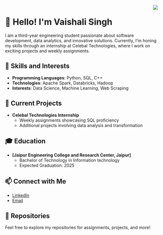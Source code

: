 <img align="right" src="https://visitor-badge.laobi.icu/badge?page_id=vaishaliisingh.vaishaliisingh" />

# 👋 Hello! I'm Vaishali Singh

I am a third-year engineering student passionate about software development, data analytics, and innovative solutions. Currently, I'm honing my skills through an internship at Celebal Technologies, where I work on exciting projects and weekly assignments.

## 🌟 Skills and Interests
- **Programming Languages**: Python, SQL, C++
- **Technologies**: Apache Spark, Databricks, Hadoop
- **Interests**: Data Science, Machine Learning, Web Scraping

## 🚀 Current Projects
- **Celebal Technologies Internship**
  - Weekly assignments showcasing SQL proficiency
  - Additional projects involving data analysis and transformation

## 🎓 Education
- **[Jaipur Engineering College and Research Center, Jaipur]**
  - Bachelor of Technology in Information technology
  - Expected Graduation: 2025

## 📫 Connect with Me
- [LinkedIn](https://www.linkedin.com/in/vaishaliisingh)
- [Email](mailto:vaishalisingh.it25@gmail.com)

## 📂 Repositories
Feel free to explore my repositories for assignments, projects, and more!


<!--
**vaishaliisingh/vaishaliisingh** is a ✨ _special_ ✨ repository because its `README.md` (this file) appears on your GitHub profile.

Here are some ideas to get you started:

- 🔭 I’m currently working on ...
- 🌱 I’m currently learning ...
- 👯 I’m looking to collaborate on ...
- 🤔 I’m looking for help with ...
- 💬 Ask me about ...
- 📫 How to reach me: ...
- 😄 Pronouns: ...
- ⚡ Fun fact: ...
-->
